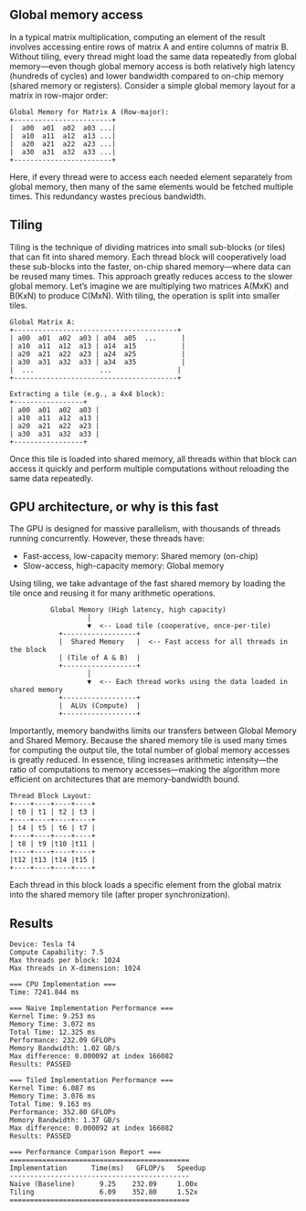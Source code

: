 ## Global memory access

In a typical matrix multiplication, computing an element of the result involves accessing entire rows of matrix A and entire columns of matrix B. Without tiling, every thread might load the same data repeatedly from global memory—even though global memory access is both relatively high latency (hundreds of cycles) and lower bandwidth compared to on-chip memory (shared memory or registers).
Consider a simple global memory layout for a matrix in row-major order:

```
Global Memory for Matrix A (Row-major):
+------------------------+
|  a00  a01  a02  a03 ...|
|  a10  a11  a12  a13 ...|
|  a20  a21  a22  a23 ...|
|  a30  a31  a32  a33 ...|
+------------------------+
```

Here, if every thread were to access each needed element separately from global memory, then many of the same elements would be fetched multiple times. This redundancy wastes precious bandwidth. 

## Tiling 

Tiling is the technique of dividing matrices into small sub-blocks (or tiles) that can fit into shared memory. Each thread block will cooperatively load these sub-blocks into the faster, on-chip shared memory—where data can be reused many times. This approach greatly reduces access to the slower global memory.
Let’s imagine we are multiplying two matrices A(MxK) and B(KxN) to produce C(MxN). With tiling, the operation is split into smaller tiles. 

```
Global Matrix A:
+----------------------------------------+
| a00  a01  a02  a03 | a04  a05  ...      |
| a10  a11  a12  a13 | a14  a15           |
| a20  a21  a22  a23 | a24  a25           |
| a30  a31  a32  a33 | a34  a35           |
|  ...                ...                |
+----------------------------------------+

Extracting a tile (e.g., a 4x4 block):
+-----------------+
| a00  a01  a02  a03 |
| a10  a11  a12  a13 |
| a20  a21  a22  a23 |
| a30  a31  a32  a33 |
+-----------------+
```

Once this tile is loaded into shared memory, all threads within that block can access it quickly and perform multiple computations without reloading the same data repeatedly.

## GPU architecture, or why is this fast

The GPU is designed for massive parallelism, with thousands of threads running concurrently. However, these threads have:
- Fast-access, low-capacity memory: Shared memory (on-chip)
- Slow-access, high-capacity memory: Global memory

Using tiling, we take advantage of the fast shared memory by loading the tile once and reusing it for many arithmetic operations.

```
          Global Memory (High latency, high capacity)
                   │
                   ▼  <-- Load tile (cooperative, once-per-tile)
            +------------------+
            |  Shared Memory   |  <-- Fast access for all threads in the block
            | (Tile of A & B)  |
            +------------------+
                   │
                   ▼  <-- Each thread works using the data loaded in shared memory
            +------------------+
            |  ALUs (Compute)  |
            +------------------+
```

Importantly, memory bandwiths limits our transfers between Global Memory and Shared Memory.
Because the shared memory tile is used many times for computing the output tile, the total number of global memory accesses is greatly reduced. In essence, tiling increases arithmetic intensity—the ratio of computations to memory accesses—making the algorithm more efficient on architectures that are memory-bandwidth bound.

```
Thread Block Layout:
+----+----+----+----+
| t0 | t1 | t2 | t3 |
+----+----+----+----+
| t4 | t5 | t6 | t7 |
+----+----+----+----+
| t8 | t9 |t10 |t11 |
+----+----+----+----+
|t12 |t13 |t14 |t15 |
+----+----+----+----+
```

Each thread in this block loads a specific element from the global matrix into the shared memory tile (after proper synchronization).

## Results 

```
Device: Tesla T4
Compute Capability: 7.5
Max threads per block: 1024
Max threads in X-dimension: 1024

=== CPU Implementation ===
Time: 7241.844 ms

=== Naive Implementation Performance ===
Kernel Time: 9.253 ms
Memory Time: 3.072 ms
Total Time: 12.325 ms
Performance: 232.09 GFLOPs
Memory Bandwidth: 1.02 GB/s
Max difference: 0.000092 at index 166082
Results: PASSED

=== Tiled Implementation Performance ===
Kernel Time: 6.087 ms
Memory Time: 3.076 ms
Total Time: 9.163 ms
Performance: 352.80 GFLOPs
Memory Bandwidth: 1.37 GB/s
Max difference: 0.000092 at index 166082
Results: PASSED

=== Performance Comparison Report ===
============================================
Implementation      Time(ms)   GFLOP/s   Speedup
--------------------------------------------
Naive (Baseline)      9.25    232.09     1.00x
Tiling                6.09    352.80     1.52x
============================================
```